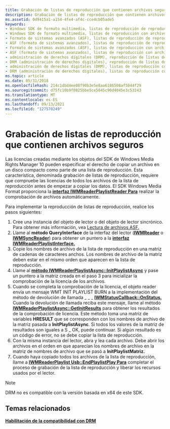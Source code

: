 ```yaml
---
title: Grabación de listas de reproducción que contienen archivos seguros
description: Grabación de listas de reproducción que contienen archivos seguros
ms.assetid: 0d9415a1-a154-4fe4-af4c-cce4cb05ade5
keywords:
- Windows SDK de formato multimedia, listas de reproducción de reproducción con archivos seguros
- Windows SDK de formato multimedia, listas de reproducción con archivos seguros
- Formato de sistemas avanzados (ASF), listas de reproducción de reproducción con archivos seguros
- ASF (formato de sistemas avanzados), listas de reproducción de reproducción con archivos seguros
- Formato de sistemas avanzados (ASF), listas de reproducción con archivos seguros
- ASF (formato de sistemas avanzados), listas de reproducción con archivos seguros
- administración de derechos digitales (DRM), reproducción de listas de reproducción con archivos seguros
- DRM (administración de derechos digitales), reproducción de listas de reproducción con archivos seguros
- administración de derechos digitales (DRM), listas de reproducción con archivos seguros
- DRM (administración de derechos digitales), listas de reproducción con archivos seguros
ms.topic: article
ms.date: 05/31/2018
ms.openlocfilehash: 214c1dbd4ee08f90b3e5e8aa6186508af5044f29
ms.sourcegitcommit: d75fc10b9f0825bbe5ce5045c90d4045e3c53243
ms.translationtype: MT
ms.contentlocale: es-ES
ms.lasthandoff: 09/13/2021
ms.locfileid: "127570249"
---
```

# <a name="burning-playlists-that-contain-secure-files"></a>Grabación de listas de reproducción que contienen archivos seguros

Las licencias creadas mediante los objetos del SDK de Windows Media Rights Manager 10 pueden especificar el derecho de copiar un archivo en un disco compacto como parte de una lista de reproducción. Esta característica, denominada grabación de listas de reproducción, requiere que compruebe las licencias de todos los archivos de la lista de reproducción antes de empezar a copiar los datos. El SDK Windows Media Format proporciona la [**interfaz IWMReaderPlaylistReader Para**](/previous-versions/windows/desktop/api/wmsdkidl/nn-wmsdkidl-iwmreaderplaylistburn) realizar la comprobación de archivos automáticamente.

Para implementar la reproducción de listas de reproducción, realice los pasos siguientes:

1.  Cree una instancia del objeto de lector o del objeto de lector sincrónico. Para obtener más información, vea [Lectura de archivos ASF.](reading-asf-files.md)
2.  Llame al **método QueryInterface** de la interfaz del lector ([**IWMReader**](/previous-versions/windows/desktop/api/wmsdkidl/nn-wmsdkidl-iwmreader) o [**IWMSyncReader**](/previous-versions/windows/desktop/api/wmsdkidl/nn-wmsdkidl-iwmsyncreader)) para obtener un puntero a la [**interfaz IWMReaderPlaylistInterface.**](/previous-versions/windows/desktop/api/wmsdkidl/nn-wmsdkidl-iwmreaderplaylistburn)
3.  Copie los nombres de archivo de la lista de reproducción en una matriz de cadenas de caracteres anchos. Los nombres de archivo de la matriz deben estar en el mismo orden que aparecen en la lista de reproducción.
4.  Llame al [**método IWMReaderPlaylistAsync::InitPlaylistAsync**](/previous-versions/windows/desktop/api/Wmsdkidl/nf-wmsdkidl-iwmreaderplaylistburn-initplaylistburn) y pase un puntero a la matriz creada en el paso 3 para inicializar la comprobación de la licencia de los archivos.
5.  Cuando se completa la comprobación de la licencia, el objeto reader envía un mensaje WMT INIT PLAYLIST BURN a la implementación del método de devolución de llamada \_ \_ \_ [**IWMStatusCallback::OnStatus.**](/previous-versions/windows/desktop/api/Wmsdkidl/nf-wmsdkidl-iwmstatuscallback-onstatus) Cuando la devolución de llamada reciba este mensaje, llame al método [**IWMReaderPlaylistAsync::GetInitResults**](/previous-versions/windows/desktop/api/Wmsdkidl/nf-wmsdkidl-iwmreaderplaylistburn-getinitresults) para obtener los resultados de la comprobación de licencia. Este método toma una matriz de variables **HRESULT** que se corresponden con los nombres de archivo de la matriz pasada a **InitPlaylistAsync**. Si todos los valores de la matriz de resultados son iguales a S \_ OK, puede continuar. Si algún resultado es un código de error, no se debe copiar la lista de reproducción.
6.  Con la misma instancia del lector, abra y lea cada archivo. Debe abrir los archivos en el orden en que aparecían los nombres de archivo en la matriz de nombres de archivo que se pasó a **InitPlaylistMatriz.**
7.  Cuando haya copiado todos los archivos de la lista de reproducción, llame a [**IWMReaderPlaylist Usb::EndPlaylistPlay Para**](/previous-versions/windows/desktop/api/Wmsdkidl/nf-wmsdkidl-iwmreaderplaylistburn-endplaylistburn) completar el proceso de grabación de la lista de reproducción y liberar los recursos usados por el lector.

> [!Note]  
> DRM no es compatible con la versión basada en x64 de este SDK.

 

## <a name="related-topics"></a>Temas relacionados

<dl> <dt>

[**Habilitación de la compatibilidad con DRM**](enabling-drm-support.md)
</dt> </dl>

 

 




